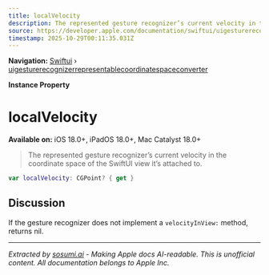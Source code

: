 ```yaml
---
title: localVelocity
description: The represented gesture recognizer’s current velocity in the coordinate space of the SwiftUI view it’s attached to.
source: https://developer.apple.com/documentation/swiftui/uigesturerecognizerrepresentablecoordinatespaceconverter/localvelocity
timestamp: 2025-10-29T00:11:35.031Z
---
```


**Navigation:** [Swiftui](/documentation/swiftui) › [uigesturerecognizerrepresentablecoordinatespaceconverter](/documentation/swiftui/uigesturerecognizerrepresentablecoordinatespaceconverter)

**Instance Property**

# localVelocity

**Available on:** iOS 18.0+, iPadOS 18.0+, Mac Catalyst 18.0+

> The represented gesture recognizer’s current velocity in the coordinate space of the SwiftUI view it’s attached to.

```swift
var localVelocity: CGPoint? { get }
```

## Discussion

If the gesture recognizer does not implement a `velocityInView:` method, returns nil.

---

*Extracted by [sosumi.ai](https://sosumi.ai) - Making Apple docs AI-readable.*
*This is unofficial content. All documentation belongs to Apple Inc.*
